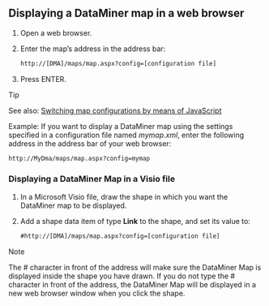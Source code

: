## Displaying a DataMiner map in a web browser

1. Open a web browser.

2. Enter the map’s address in the address bar:

    ```txt
    http://[DMA]/maps/map.aspx?config=[configuration file]
    ```

3. Press ENTER.

> [!TIP]
> See also:
> [Switching map configurations by means of JavaScript](Switching_map_configurations_by_means_of_JavaScript.md)

Example: If you want to display a DataMiner map using the settings specified in a configuration file named *mymap.xml*, enter the following address in the address bar of your web browser:

```txt
http://MyDma/maps/map.aspx?config=mymap
```

### Displaying a DataMiner Map in a Visio file

1. In a Microsoft Visio file, draw the shape in which you want the DataMiner map to be displayed.

2. Add a shape data item of type **Link** to the shape, and set its value to:

    ```txt
    #http://[DMA]/maps/map.aspx?config=[configuration file]
    ```

> [!NOTE]
> The # character in front of the address will make sure the DataMiner Map is displayed inside the shape you have drawn. If you do not type the # character in front of the address, the DataMiner Map will be displayed in a new web browser window when you click the shape.
>
